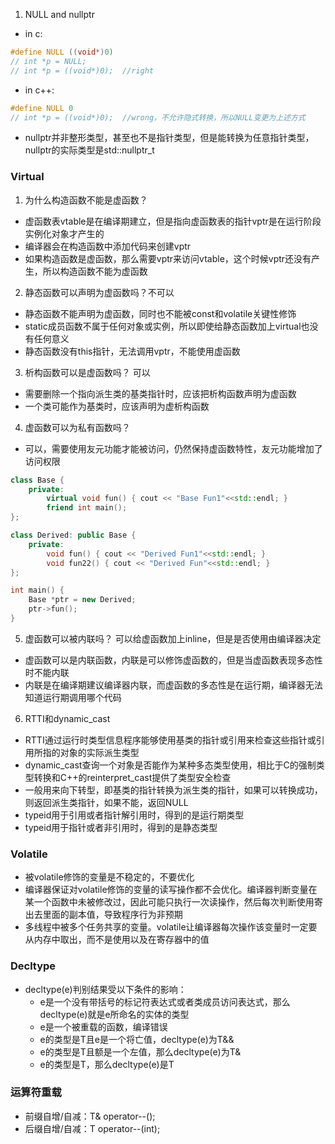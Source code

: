 1. NULL and nullptr
- in c: 
```c
#define NULL ((void*)0)
// int *p = NULL;
// int *p = ((void*)0);  //right
```
- in c++:
```cpp
#define NULL 0
// int *p = ((void*)0);  //wrong，不允许隐式转换，所以NULL变更为上述方式
```
- nullptr并非整形类型，甚至也不是指针类型，但是能转换为任意指针类型，nullptr的实际类型是std::nullptr_t

### Virtual
1. 为什么构造函数不能是虚函数？
- 虚函数表vtable是在编译期建立，但是指向虚函数表的指针vptr是在运行阶段实例化对象才产生的
- 编译器会在构造函数中添加代码来创建vptr
- 如果构造函数是虚函数，那么需要vptr来访问vtable，这个时候vptr还没有产生，所以构造函数不能为虚函数

2. 静态函数可以声明为虚函数吗？不可以
- 静态函数不能声明为虚函数，同时也不能被const和volatile关键性修饰
- static成员函数不属于任何对象或实例，所以即使给静态函数加上virtual也没有任何意义
- 静态函数没有this指针，无法调用vptr，不能使用虚函数

3. 析构函数可以是虚函数吗？ 可以
- 需要删除一个指向派生类的基类指针时，应该把析构函数声明为虚函数
- 一个类可能作为基类时，应该声明为虚析构函数

4. 虚函数可以为私有函数吗？
- 可以，需要使用友元功能才能被访问，仍然保持虚函数特性，友元功能增加了访问权限

```cpp
class Base {
    private: 
        virtual void fun() { cout << "Base Fun1"<<std::endl; }
        friend int main();
};

class Derived: public Base {
    private:
        void fun() { cout << "Derived Fun1"<<std::endl; }
        void fun22() { cout << "Derived Fun"<<std::endl; }
};

int main() {
    Base *ptr = new Derived;
    ptr->fun();
}
```

5. 虚函数可以被内联吗？ 可以给虚函数加上inline，但是是否使用由编译器决定
- 虚函数可以是内联函数，内联是可以修饰虚函数的，但是当虚函数表现多态性时不能内联
- 内联是在编译期建议编译器内联，而虚函数的多态性是在运行期，编译器无法知道运行期调用哪个代码


6. RTTI和dynamic_cast
- RTTI通过运行时类型信息程序能够使用基类的指针或引用来检查这些指针或引用所指的对象的实际派生类型
- dynamic_cast查询一个对象是否能作为某种多态类型使用，相比于C的强制类型转换和C++的reinterpret_cast提供了类型安全检查
- 一般用来向下转型，即基类的指针转换为派生类的指针，如果可以转换成功，则返回派生类指针，如果不能，返回NULL
- typeid用于引用或者指针解引用时，得到的是运行期类型
- typeid用于指针或者非引用时，得到的是静态类型

### Volatile
- 被volatile修饰的变量是不稳定的，不要优化
- 编译器保证对volatile修饰的变量的读写操作都不会优化。编译器判断变量在某一个函数中未被修改过，因此可能只执行一次读操作，然后每次判断使用寄出去里面的副本值，导致程序行为非预期
- 多线程中被多个任务共享的变量。volatile让编译器每次操作该变量时一定要从内存中取出，而不是使用以及在寄存器中的值


### Decltype
- decltype(e)判别结果受以下条件的影响：
    - e是一个没有带括号的标记符表达式或者类成员访问表达式，那么decltype(e)就是e所命名的实体的类型
    - e是一个被重载的函数，编译错误
    - e的类型是T且e是一个将亡值，decltype(e)为T&&
    - e的类型是T且额是一个左值，那么decltype(e)为T&
    - e的类型是T，那么decltype(e)是T

### 运算符重载
- 前缀自增/自减：T& operator--();
- 后缀自增/自减：T operator--(int);











